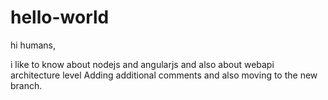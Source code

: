# hello-world
hi humans,

i like to know about nodejs and angularjs
and also about webapi
architecture level
Adding additional comments and also moving to the new branch.
